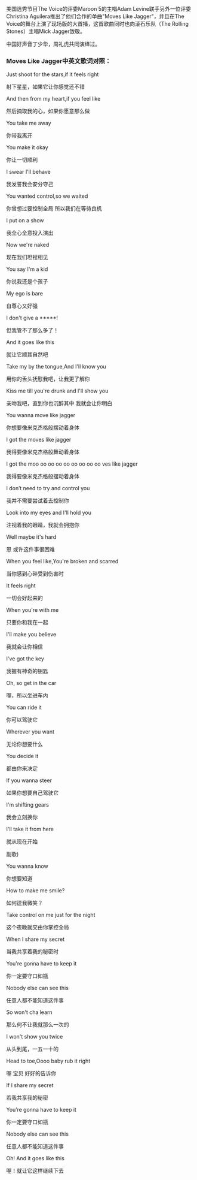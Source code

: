 

美国选秀节目The Voice的评委Maroon 5的主唱Adam Levine联手另外一位评委Christina
Aguilera推出了他们合作的单曲"Moves Like Jagger"，并且在The
Voice的舞台上演了现场版的大首播，这首歌曲同时也向滚石乐队（The Rolling Stones）主唱Mick Jagger致敬。

中国好声音丁少华，周礼虎共同演绎过。

### Moves Like Jagger中英文歌词对照：

Just shoot for the stars,if it feels right

射下星星，如果它让你感觉还不错

And then from my heart,if you feel like

然后摘取我的心，如果你愿意那么做

You take me away

你带我离开

You make it okay

你让一切顺利

I swear I'll behave

我发誓我会安分守己

You wanted control,so we waited

你曾想过要控制全局 所以我们在等待良机

I put on a show

我全心全意投入演出

Now we're naked

现在我们坦裎相见

You say I'm a kid

你说我还是个孩子

My ego is bare

自尊心又好强

I don't give a *****!

但我管不了那么多了！

And it goes like this

就让它顺其自然吧

Take my by the tongue,And I'll know you

用你的舌头抚慰我吧，让我更了解你

Kiss me till you're drunk and I'll show you

亲吻我吧，直到你也沉醉其中 我就会让你明白

You wanna move like jagger

你想要像米克杰格般摆动着身体

I got the moves like jagger

我得要像米克杰格般舞动着身体

I got the moo oo oo oo oo oo oo oo oo ves like jagger

我得要像米克杰格般摆动着身体

I don’t need to try and control you

我并不需要尝试着去控制你

Look into my eyes and I'll hold you

注视着我的眼睛，我就会拥抱你

Well maybe it's hard

恩 或许这件事很困难

When you feel like,You're broken and scarred

当你感到心碎受到伤害时

It feels right

一切会好起来的

When you're with me

只要你和我在一起

I'll make you believe

我就会让你相信

I've got the key

我握有神奇的钥匙

Oh, so get in the car

喔，所以坐进车内

You can ride it

你可以驾驶它

Wherever you want

无论你想要什么

You decide it

都由你来决定

If you wanna steer

如果你想要自己驾驶它

I'm shifting gears

我会立刻换你

I'll take it from here

就从现在开始

副歌)

You wanna know

你想要知道

How to make me smile?

如何逗我微笑？

Take control on me just for the night

这个夜晚就交由你掌控全局

When I share my secret

当我共享着我的秘密时

You're gonna have to keep it

你一定要守口如瓶

Nobody else can see this

任意人都不能知道这件事

So won't cha learn

那么何不让我就那么一次的

I won't show you twice

从头到尾，一五一十的

Head to toe,Oooo baby rub it right

喔 宝贝 好好的告诉你

If I share my secret

若我共享我的秘密

You’re gonna have to keep it

你一定要守口如瓶

Nobody else can see this

任意人都不能知道这件事

Oh! And it goes like this

喔！就让它这样继续下去

